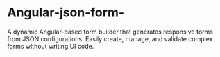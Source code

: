 # Angular-json-form-
A dynamic Angular-based form builder that generates responsive forms from JSON configurations. Easily create, manage, and validate complex forms without writing UI code.
